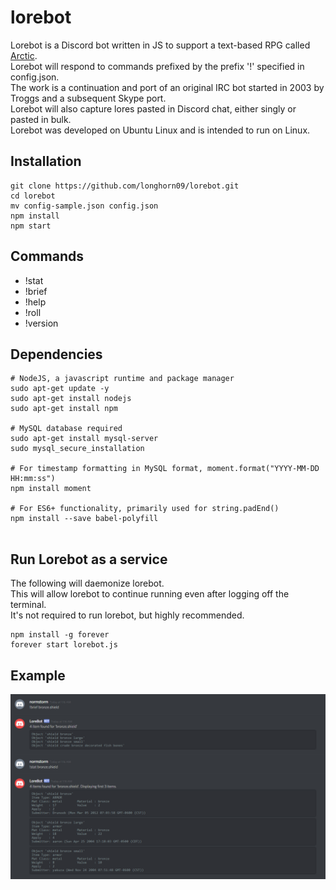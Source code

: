 # lorebot
Lorebot is a Discord bot written in JS to support a text-based RPG called [Arctic](http://mud.arctic.org).  
Lorebot will respond to commands prefixed by the prefix '!' specified in config.json.  
The work is a continuation and port of an original IRC bot started in 2003 by Troggs and a subsequent Skype port.  
Lorebot will also capture lores pasted in Discord chat, either singly or pasted in bulk.  
Lorebot was developed on Ubuntu Linux and is intended to run on Linux.

## Installation
```
git clone https://github.com/longhorn09/lorebot.git
cd lorebot
mv config-sample.json config.json
npm install
npm start
```



## Commands
* !stat
* !brief
* !help
* !roll
* !version

## Dependencies
```
# NodeJS, a javascript runtime and package manager
sudo apt-get update -y
sudo apt-get install nodejs
sudo apt-get install npm

# MySQL database required
sudo apt-get install mysql-server
sudo mysql_secure_installation

# For timestamp formatting in MySQL format, moment.format("YYYY-MM-DD HH:mm:ss")
npm install moment

# For ES6+ functionality, primarily used for string.padEnd()
npm install --save babel-polyfill


```

## Run Lorebot as a service

The following will daemonize lorebot.  
This will allow lorebot to continue running even after logging off the terminal.  
It's not required to run lorebot, but highly recommended. 

```
npm install -g forever
forever start lorebot.js
```
## Example
![Discord Lorebot](/lorebot.PNG?raw=true "Example of brief and stat")
